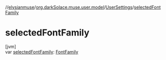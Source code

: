 //[elysianmuse](../../../index.md)/[org.darkSolace.muse.user.model](../index.md)/[UserSettings](index.md)/[selectedFontFamily](selected-font-family.md)

# selectedFontFamily

[jvm]\
var [selectedFontFamily](selected-font-family.md): [FontFamily](../../org.darkSolace.muse.layout.model/-font-family/index.md)

